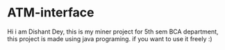 # ATM-interface
Hi i am Dishant Dey, this is my miner project for 5th sem BCA department, this project is made using java programing. if you want to use it freely :)
